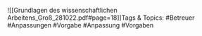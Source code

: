 
![[Grundlagen des wissenschaftlichen Arbeitens_Groß_281022.pdf#page=18]]Tags & Topics:
   #Betreuer
   #Anpassungen
   #Vorgabe
   #Anpassung
   #Vorgaben